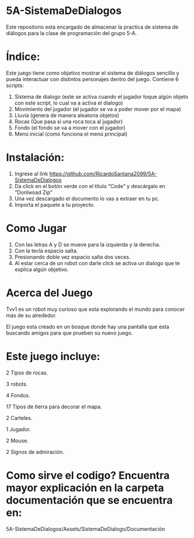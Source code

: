 # 5A-SistemaDeDialogos
Este repositorio esta encargado de almacenar la practica de sistema de diálogos para la clase de programación del grupo 5-A.

# Índice:
Este juego tiene como objetivo mostrar el sistema de diálogos sencillo y pueda
interactuar con distintos personajes dentro del juego.
Contiene 6 scripts:
1. Sistema de dialogo (este se activa cuando el jugador toque algún objeto con este
script, lo cual va a activa el dialogo)
2. Movimiento del jugador (el jugador se va a poder mover por el mapa)
3. Lluvia (genera de manera aleatoria objetos)
4. Rocas (Que pasa si una roca toca al jugador)
5. Fondo (el fondo se va a mover con el jugador)
6. Menú inicial (como funciona el menú principal)


# Instalación:
1. Ingrese al link https://github.com/RicardoSantana2099/5A-SistemaDeDialogos
2. Da click en el botón verde con el titulo “Code” y descárgalo en “Donlwoad Zip”
3. Una vez descargado el documento lo vas a extraer en tu pc.
4. Importa el paquete a tu proyecto.


# Como Jugar
1. Con las letras A y D se mueve para la izquierda y la derecha.
2. Con la tecla espacio salta.
3. Presionando doble vez espacio salta dos veces.
4. Al estar cerca de un robot con darle click se activa un dialogo que te explica algún
objetivo.


# Acerca del Juego

Tvv1 es un robot muy curioso que esta explorando el mundo para
conocer más de su alrededor.

El juego esta creado en un bosque donde hay una pantalla que esta buscando amigos
para que prueben su nuevo juego.

# Este juego incluye:

2 Tipos de rocas.

3 robots.

4 Fondos.

17 Tipos de tierra para decorar el mapa.

2 Carteles.

1 Jugador.

2 Mouse.

2 Signos de admiración.


# Como sirve el codigo? Encuentra mayor explicación en la carpeta documentación que se encuentra en: 

5A-SistemaDeDialogos/Assets/SistemaDeDialogo/Documentación

